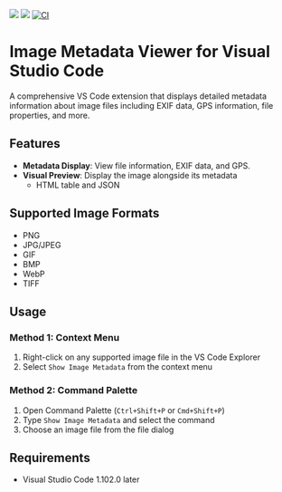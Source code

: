 ![](https://img.shields.io/badge/Release-v0.0.1-blue.svg?style=flat-square)
![](https://img.shields.io/badge/vscode-^1.102.0-blue.svg?style=flat-square)
[![CI](https://github.com/yoshinorin/vscode-image-metadata-viewer-extension/actions/workflows/ci.yaml/badge.svg)](https://github.com/yoshinorin/vscode-image-metadata-viewer-extension/actions/workflows/ci.yaml)

# Image Metadata Viewer for Visual Studio Code

A comprehensive VS Code extension that displays detailed metadata information about image files including EXIF data, GPS information, file properties, and more.

## Features

* **Metadata Display**: View file information, EXIF data, and GPS.
* **Visual Preview**: Display the image alongside its metadata
    * HTML table and JSON

## Supported Image Formats

* PNG
* JPG/JPEG
* GIF
* BMP
* WebP
* TIFF

## Usage

### Method 1: Context Menu

1. Right-click on any supported image file in the VS Code Explorer
2. Select `Show Image Metadata` from the context menu

### Method 2: Command Palette

1. Open Command Palette (`Ctrl+Shift+P` or `Cmd+Shift+P`)
2. Type `Show Image Metadata` and select the command
3. Choose an image file from the file dialog

## Requirements

* Visual Studio Code 1.102.0 later

